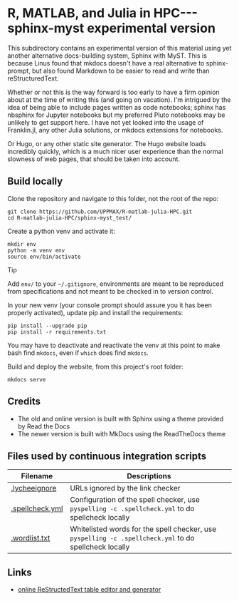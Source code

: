 # R, MATLAB, and Julia in HPC---sphinx-myst experimental version

This subdirectory contains an experimental version of this material using yet another
alternative docs-building system, Sphinx with MyST. This is because Linus found that
mkdocs doesn't have a real alternative to sphinx-prompt, but also found Markdown to be
easier to read and write than reStructuredText.

Whether or not this is the way forward is too early to have a firm opinion about at the
time of writing this (and going on vacation). I'm intrigued by the idea of being able to
include pages written as code notebooks; sphinx has nbsphinx for Jupyter notebooks but my
preferred Pluto notebooks may be unlikely to get support here. I have not yet looked into
the usage of Franklin.jl, any other Julia solutions, or mkdocs extensions for notebooks.

Or Hugo, or any other static site generator. The Hugo website loads incredibly quickly,
which is a much nicer user experience than the normal slowness of web pages, that should
be taken into account.


## Build locally

Clone the repository and navigate to this folder, not the root of the repo:

```console
git clone https://github.com/UPPMAX/R-matlab-julia-HPC.git
cd R-matlab-julia-HPC/sphinx-myst_test/
```

Create a python venv and activate it:

```console
mkdir env
python -m venv env
source env/bin/activate
```

> [!TIP]
> Add `env/` to your `~/.gitignore`, environments are meant to be reproduced from
> specifications and not meant to be checked in to version control.

In your new venv (your console prompt should assure you it has been properly activated),
update pip and install the requirements:

```console
pip install --upgrade pip
pip install -r requirements.txt
```

You may have to deactivate and reactivate the venv at this point to make bash find
`mkdocs`, even if `which` does find `mkdocs`.

Build and deploy the website, from this project's root folder:

```console
mkdocs serve
```

## Credits

- The old and online version is built with Sphinx using a theme provided by Read the Docs
- The newer version is built with MkDocs using the ReadTheDocs theme

## Files used by continuous integration scripts

Filename                           |Descriptions
-----------------------------------|------------------------------------------------------------------------------------------------------
[.lycheeignore](.lycheeignore)     |URLs ignored by the link checker
[.spellcheck.yml](.spellcheck.yml) |Configuration of the spell checker, use `pyspelling -c .spellcheck.yml` to do spellcheck locally
[.wordlist.txt](.wordlist.txt)     |Whitelisted words for the spell checker, use `pyspelling -c .spellcheck.yml` to do spellcheck locally

## Links

 * [online ReStructedText table editor and generator](https://tableconvert.com/restructuredtext-generator)

